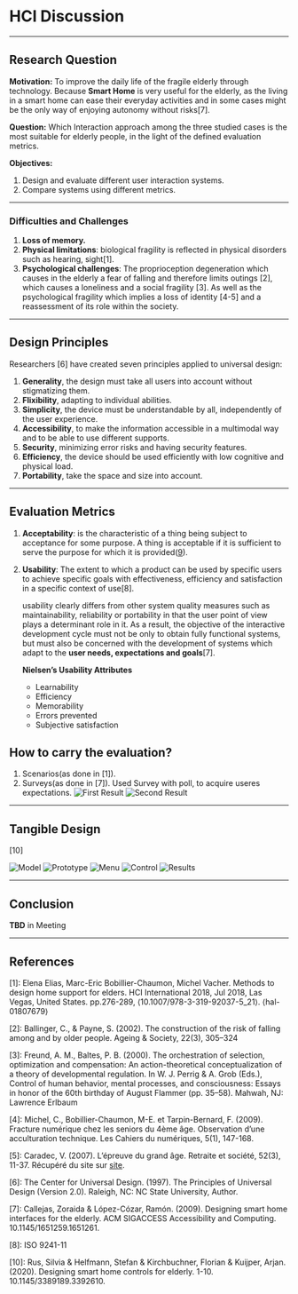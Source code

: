 # HCI Discussion

---

## Research Question

**Motivation:** To improve the daily life of the fragile elderly through technology. Because **Smart Home** is very useful for the elderly, as the living in a smart home can ease their everyday activities and in some cases might be the only way of enjoying autonomy without risks[7].

**Question:** Which Interaction approach among the three studied cases is the most suitable for elderly people, in the light of the defined evaluation metrics.

**Objectives:** 
1. Design and evaluate different user interaction systems.
2. Compare systems using different metrics.
   
---

### Difficulties and Challenges

1. **Loss of memory.**
2. **Physical limitations**: biological fragility is reflected in physical disorders such as hearing, sight[1].
3. **Psychological challenges**: The proprioception degeneration which causes in the elderly a fear of falling and therefore limits outings [2], which causes a loneliness and a social fragility [3]. As well as the psychological fragility which implies a loss of identity [4-5] and a reassessment of its role within the society.

---

## Design Principles

Researchers [6] have created seven principles applied to universal design:

1. **Generality**, the design must take all users into account without stigmatizing them.
2. **Flixibility**, adapting to individual abilities.
3. **Simplicity**, the device must be understandable by all, independently of the user experience.
4. **Accessibility**, to make the information accessible in a multimodal way and to be able to use different supports.
5. **Security**, minimizing error risks and having security features.
6. **Efficiency**, the device should be used efficiently
with low cognitive and physical load.
7. **Portability**, take the space and size into account.

<!-- Other researchers[1] considered the design procedure as an iterative approach starting with needs analysis, defining specifications, design, and evaluation. And used scenarios, modelling, to project in the use of the device and to identify the desired features and interaction modes. -->

<!-- ### Designing Smart Home Controls for Elderly

Design requirements appropriate in the context of designing Smart Home controls for elderly[9]:
1. **Ease of use** Input modalities should be simple and easily recognized.
2. **Easy to handle** Product should have a reasonable size - not too small for elderly to handle, not too large to be unwieldy.
3. **No required knowledge** of the controlled devices internal workings, Product comes configured with the most common use-cases - or professional setup is provided.
4. **Not bound to a specific area** Users should be able to use the product from all places inside the house, they usually would want to use it from.
5. **Immediate feedback**, Product provides the user with information that their input did indeed change something;
6. **General purpose**, Product should be able to work with many different devices within it’s scope and not end up as one of many remote controls.
7. **Privacy** Product should not listen to the user’s every action, like speech and gesture recognition do, which could give elderly an uncomfortable feeling of being monitored. -->

---

## Evaluation Metrics

1. **Acceptability**:  is the characteristic of a thing being subject to acceptance for some purpose. A thing is acceptable if it is sufficient to serve the purpose for which it is provided([9]).
   
2. **Usability**: The extent to which a product can be used by specific users to achieve specific goals 
with effectiveness, efficiency and satisfaction in a specific context of use[8].
   
   usability clearly differs from other system quality measures such as maintainability, reliability or portability in that the user point of view plays a determinant role in it. As a result, the objective of the interactive development cycle must not be only to obtain fully functional systems, but must also be concerned with the development of systems which adapt to the **user needs, expectations and goals**[7].

    **Nielsen’s Usability Attributes**
   - Learnability 
   - Efficiency
   - Memorability
   - Errors prevented
   - Subjective satisfaction
   
## How to carry the evaluation?

1. Scenarios(as done in [1]).
2. Surveys(as done in [7]).
Used Survey with poll, to acquire useres expectations.
![First Result](/img/Res1.png)
![Second Result](/img/Res2.png)
---

## Tangible Design
[10]

![Model](/img/2Res1.png)
![Prototype](/img/2Res2.png)
![Menu](/img/2Res3.png)
![Control](/img/2Res4.png)
![Results](/img/2Res5.png)

---

## Conclusion

**TBD** in Meeting

---

## References

[1]: Elena Elias, Marc-Eric Bobillier-Chaumon, Michel Vacher. Methods to design home support for elders. HCI International 2018, Jul 2018, Las Vegas, United States. pp.276-289, ⟨10.1007/978-3-319-92037-5_21⟩. ⟨hal-01807679⟩

[2]: Ballinger, C., & Payne, S. (2002). The construction of the risk of falling among and by older
people. Ageing & Society, 22(3), 305–324

[3]: Freund, A. M., Baltes, P. B. (2000). The orchestration of selection, optimization and compensation: An action-theoretical conceptualization of a theory of developmental regulation.
In W. J. Perrig & A. Grob (Eds.), Control of human behavior, mental processes, and
consciousness: Essays in honor of the 60th birthday of August Flammer (pp. 35–58).
Mahwah, NJ: Lawrence Erlbaum

[4]: Michel, C., Bobillier-Chaumon, M-E. et Tarpin-Bernard, F. (2009). Fracture numérique chez les seniors du 4ème âge. Observation d’une acculturation technique. Les Cahiers du numériques, 5(1), 147-168.

[5]: Caradec, V. (2007). L’épreuve du grand âge. Retraite et société, 52(3), 11-37. Récupéré du site sur [site](http://www.cairn.info/revue-retraite-et-societe-2007-3-page-11).

[6]: The Center for Universal Design. (1997). The Principles of Universal Design (Version 2.0). Raleigh, NC: NC State University, Author.

[7]: Callejas, Zoraida & López-Cózar, Ramón. (2009). Designing smart home interfaces for the elderly. ACM SIGACCESS Accessibility and Computing. 10.1145/1651259.1651261. 

[8]: ISO  9241-11

[9]: https://en.wikipedia.org/wiki/Acceptability

[10]: Rus, Silvia & Helfmann, Stefan & Kirchbuchner, Florian & Kuijper, Arjan. (2020). Designing smart home controls for elderly. 1-10. 10.1145/3389189.3392610. 